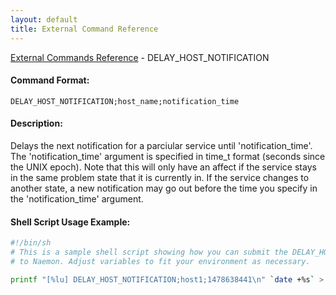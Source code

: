 ```yaml
---
layout: default
title: External Command Reference
---
```


<!--
************************************************
* AUTO GENERATED PAGE - USE ./update SCRIPT
************************************************
-->

<span class="glyphicon glyphicon-arrow-up"></span><a href="index.html"> External Commands Reference</a> - DELAY_HOST_NOTIFICATION<br>

#### Command Format:

`DELAY_HOST_NOTIFICATION;host_name;notification_time`

#### Description:

Delays the next notification for a parciular service until 'notification_time'. The 'notification_time' argument is specified in time_t format (seconds since the UNIX epoch). Note that this will only have an affect if the service stays in the same problem state that it is currently in. If the service changes to another state, a new notification may go out before the time you specify in the 'notification_time' argument.

#### Shell Script Usage Example:

```sh
#!/bin/sh
# This is a sample shell script showing how you can submit the DELAY_HOST_NOTIFICATION command
# to Naemon. Adjust variables to fit your environment as necessary.

printf "[%lu] DELAY_HOST_NOTIFICATION;host1;1478638441\n" `date +%s` > /var/lib/naemon/naemon.cmd
```
